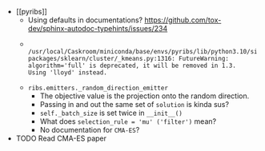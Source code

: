 - [[pyribs]]
	- Using defaults in documentations? https://github.com/tox-dev/sphinx-autodoc-typehints/issues/234
	- ```
	    /usr/local/Caskroom/miniconda/base/envs/pyribs/lib/python3.10/site-packages/sklearn/cluster/_kmeans.py:1316: FutureWarning: algorithm='full' is deprecated, it will be removed in 1.3. Using 'lloyd' instead.
	  ```
	- `ribs.emitters._random_direction_emitter `
		- The objective value is the projection onto the random direction.
		- Passing in and out the same set of `solution` is kinda sus?
		- `self._batch_size` is set twice in `__init__()`
		- What does `selection_rule = 'mu' ('filter')` mean?
		- No documentation for `CMA-ES`?
- TODO Read CMA-ES paper